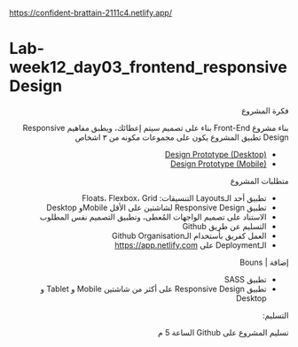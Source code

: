 https://confident-brattain-2111c4.netlify.app/


# Lab-week12_day03_frontend_responsiveDesign
<div dir="rtl" align="right">
فكرة المشروع

بناء مشروع Front-End بناء على تصميم سيتم إعطائك، ويطبق مفاهيم Responsive Design 
تطبيق المشروع يكون على مجموعات مكونه من ٣ اشخاص
- <a href="https://xd.adobe.com/view/b644f3be-ce10-42ac-9b9c-fc7c19914081-e317/specs/">Design Prototype (Desktop)</a>
- <a href="https://xd.adobe.com/view/b644f3be-ce10-42ac-9b9c-fc7c19914081-e317/screen/f4ce35b8-df59-445f-bf24-26dbefb97312/">Design Prototype (Mobile)</a>

متطلبات المشروع
- تطبيق أحد الـLayouts التنسيقات: Floats، Flexbox، Grid
- تطبيق Responsive Design لشاشتين على الأقل Mobileو Desktop
- الاستناد على تصميم الواجهات المُعطى، وتطبيق التصميم نفس المطلوب
- التسليم عن طريق Github
- العمل كفريق بأستخدام الـGithub Organisation 
- الـDeployment على https://app.netlify.com



إضافة | Bouns 
- تطبيق SASS
- تطبيق Responsive Design على أكثر من شاشتين Mobile و Tablet و Desktop


التسليم:

تسليم المشروع على Github الساعة 5 م 

</div>
